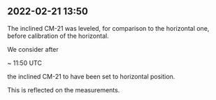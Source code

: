 
## 2022-02-21 13:50

[//]: # (Keywords: #cm21, #inclined)

The inclined CM-21 was leveled, for comparison to the horizontal one, before calibration of the horizontal.

We consider after 

~ 11:50 UTC

the inclined CM-21 to have been set to horizontal position.

This is reflected on the measurements.

